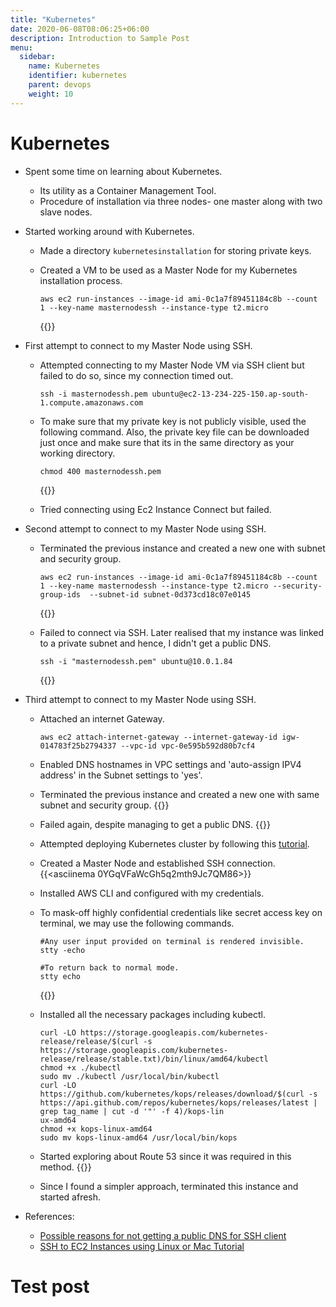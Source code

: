 ```yaml
---
title: "Kubernetes"
date: 2020-06-08T08:06:25+06:00
description: Introduction to Sample Post
menu:
  sidebar:
    name: Kubernetes
    identifier: kubernetes
    parent: devops
    weight: 10
---
```


# Kubernetes

- Spent some time on learning about Kubernetes.
  
  - Its utility as a Container Management Tool.
  - Procedure of installation via three nodes- one master along with two slave nodes.

- Started working around with Kubernetes.

  - Made a directory `kubernetesinstallation` for storing private keys.
  
  - Created a VM to be used as a Master Node for my Kubernetes installation process.
    ```
    aws ec2 run-instances --image-id ami-0c1a7f89451184c8b --count 1 --key-name masternodessh --instance-type t2.micro
    
    ```
    {{<asciinema TBAH4doSotdyhEBFSANzBPLvi>}}
    
- First attempt to connect to my Master Node using SSH. 
  
  - Attempted connecting to my Master Node VM via SSH client but failed to do so, since my connection timed out.
    ```
    ssh -i masternodessh.pem ubuntu@ec2-13-234-225-150.ap-south-1.compute.amazonaws.com
    
    ```
  - To make sure that my private key is not publicly visible, used the following command. Also, the private key file can be downloaded just once and make sure that its in the same directory as your
    working directory.
    ```
    chmod 400 masternodessh.pem
    
    ```
    {{<asciinema yQUixrAIOoGu3Nf8yjlUQ1lSe>}}
    
  - Tried connecting using Ec2 Instance Connect but failed.
  
- Second attempt to connect to my Master Node using SSH.

  - Terminated the previous instance and created a new one with subnet and security group.
    ```
    aws ec2 run-instances --image-id ami-0c1a7f89451184c8b --count 1 --key-name masternodessh --instance-type t2.micro --security-group-ids  --subnet-id subnet-0d373cd18c07e0145
    
    ```
    {{<asciinema qvkGqhecwLzaxOz7akOraX1s2>}}
    
  - Failed to connect via SSH. Later realised that my instance was linked to a private subnet and hence, I didn't get a public DNS.
    ```
    ssh -i "masternodessh.pem" ubuntu@10.0.1.84
    
    ```
    {{<asciinema ya23FcocfqeeplwOWeWatdiJi>}}
    
- Third attempt to connect to my Master Node using SSH.

  - Attached an internet Gateway.
    ```
    aws ec2 attach-internet-gateway --internet-gateway-id igw-014783f25b2794337 --vpc-id vpc-0e595b592d80b7cf4
    
    ```
  - Enabled DNS hostnames in VPC settings and 'auto-assign IPV4 address' in the Subnet settings to 'yes'.
  
  - Terminated the previous instance and created a new one with same subnet and security group.
    {{<asciinema lS26m0pGw27oVeLmjGhObPPKF>}}
    
  - Failed again, despite managing to get a public DNS.
    {{<asciinema HfG8cOfYQr1oosPfgZ5J9sdMN>}}

  - Attempted deploying Kubernetes cluster by following this [tutorial](https://www.youtube.com/watch?v=ndNKI5GBdd0).

  - Created a Master Node and established SSH connection.
    {{<asciinema 0YGqVFaWcGh5q2mth9Jc7QM86>}}
    
  - Installed AWS CLI and configured with my credentials.
  
  - To mask-off highly confidential credentials like secret access key on terminal, we may use the following commands.
    ```
    #Any user input provided on terminal is rendered invisible.
    stty -echo
    
    ```
    ```
    #To return back to normal mode.
    stty echo
    
    ```
    {{<asciinema PvjCw5Z1LeD9njd80xrgolOk4>}}
    
  - Installed all the necessary packages including kubectl.
    ```
    curl -LO https://storage.googleapis.com/kubernetes-release/release/$(curl -s https://storage.googleapis.com/kubernetes-release/release/stable.txt)/bin/linux/amd64/kubectl
    chmod +x ./kubectl
    sudo mv ./kubectl /usr/local/bin/kubectl
    curl -LO https://github.com/kubernetes/kops/releases/download/$(curl -s https://api.github.com/repos/kubernetes/kops/releases/latest | grep tag_name | cut -d '"' -f 4)/kops-lin
    ux-amd64
    chmod +x kops-linux-amd64
    sudo mv kops-linux-amd64 /usr/local/bin/kops
    
    ```
  - Started exploring about Route 53 since it was required in this method.
    {{<asciinema WjzKnHwDTg7I7DOwhWaejHR7g>}}
    
  - Since I found a simpler approach, terminated this instance and started afresh.
    
- References:
  
  - [Possible reasons for not getting a public DNS for SSH client](https://stackoverflow.com/questions/20941704/ec2-instance-has-no-public-dns)
  - [SSH to EC2 Instances using Linux or Mac Tutorial](https://www.youtube.com/watch?v=8UqtMcX_kg0)

# Test post
